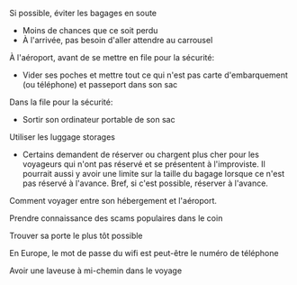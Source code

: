 Si possible, éviter les bagages en soute
- Moins de chances que ce soit perdu
- À l'arrivée, pas besoin d'aller attendre au carrousel

À l'aéroport, avant de se mettre en file pour la sécurité:
- Vider ses poches et mettre tout ce qui n'est pas carte d'embarquement (ou téléphone) et passeport dans son sac

Dans la file pour la sécurité:
- Sortir son ordinateur portable de son sac

Utiliser les luggage storages
- Certains demandent de réserver ou chargent plus cher pour les voyageurs qui n'ont pas réservé et se présentent à l'improviste. Il pourrait aussi y avoir une limite sur la taille du bagage lorsque ce n'est pas réservé à l'avance. Bref, si c'est possible, réserver à l'avance.

Comment voyager entre son hébergement et l'aéroport.

Prendre connaissance des scams populaires dans le coin

Trouver sa porte le plus tôt possible

En Europe, le mot de passe du wifi est peut-être le numéro de téléphone

Avoir une laveuse à mi-chemin dans le voyage
